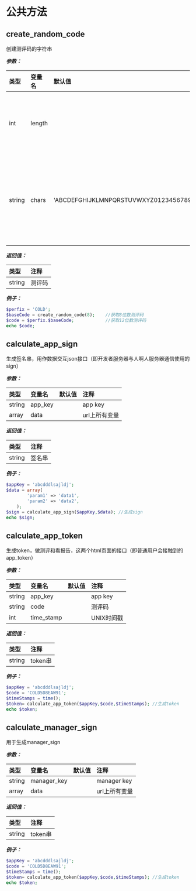 # 公共方法

## create\_random\_code

创建测评码的字符串

_**参数：**_

| 类型 | 变量名 | 默认值 | 注释 |
| :--- | :--- | :--- | :--- |
| int | length |  | 需要生成的长度 |
| string | chars | 'ABCDEFGHIJKLMNPQRSTUVWXYZ0123456789' | 用于创建测评码的字符 |

_**返回值：**_

| 类型 | 注释 |
| :--- | :--- |
| string | 测评码 |

_**例子：**_

```php
$perfix = 'COLD';
$baseCode = create_random_code(8);    //获取8位数测评码
$code = $perfix.$baseCode;            //获取12位数测评码
echo $code;
```



## calculate\_app\_sign

生成签名串，用作数据交互json接口（即开发者服务器与人啊人服务器通信使用的sign）

_**参数：**_

| 类型 | 变量名 | 默认值 | 注释 |
| :--- | :--- | :--- | :--- |
| string | app\_key |  | app key |
| array | data |  | url上所有变量 |

_**返回值：**_

| 类型 | 注释 |
| :--- | :--- |
| string | 签名串 |

_**例子：**_

```php
$appKey = 'abcdddlsajldj';
$data = array(
        'param1' => 'data1',
        'param2' => 'data2',
    );
$sign = calculate_app_sign($appKey,$data); //生成sign
echo $sign;
```





## calculate\_app\_token

生成token，做测评和看报告，这两个html页面的接口（即普通用户会接触到的app\_token）

_**参数：**_

| 类型 | 变量名 | 默认值 | 注释 |
| :--- | :--- | :--- | :--- |
| string | app\_key |  | app key |
| string | code |  | 测评码 |
| int | time\_stamp |  | UNIX时间戳 |

_**返回值：**_

| 类型 | 注释 |
| :--- | :--- |
| string | token串 |

_**例子：**_

```php
$appKey = 'abcdddlsajldj';
$code = 'COLD5D8EAW91';
$timeStamps = time();
$token= calculate_app_token($appKey,$code,$timeStamps); //生成token
echo $token;
```



## calculate\_manager\_sign

用于生成manager\_sign

_**参数：**_

| 类型 | 变量名 | 默认值 | 注释 |
| :--- | :--- | :--- | :--- |
| string | manager\_key |  | manager key |
| array | data |  | url上所有变量 |

_**返回值：**_

| 类型 | 注释 |
| :--- | :--- |
| string | token串 |

_**例子：**_

```php
$appKey = 'abcdddlsajldj';
$code = 'COLD5D8EAW91';
$timeStamps = time();
$token= calculate_app_token($appKey,$code,$timeStamps); //生成token
echo $token;
```

